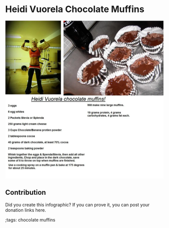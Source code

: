 # Heidi Vuorela Chocolate Muffins

![](fitpics/heidi-vuorela-chocolate-muffins.webp)

## Contribution

Did you create this infographic? If you can prove it, you can post your donation links here. 

;tags: chocolate muffins

